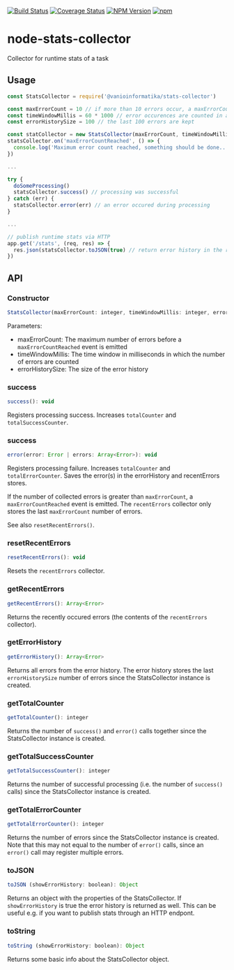 [![Build Status](https://travis-ci.org/vanioinformatika/node-stats-collector.svg?branch=master)](https://travis-ci.org/vanioinformatika/node-stats-collector)
[![Coverage Status](https://coveralls.io/repos/github/vanioinformatika/node-stats-collector/badge.svg)](https://coveralls.io/github/vanioinformatika/node-stats-collector)
[![NPM Version](https://img.shields.io/npm/v/@vanioinformatika/stats-collector.svg)](https://www.npmjs.com/package/@vanioinformatika/stats-collector)
[![npm](https://img.shields.io/npm/l/express.svg)]()

# node-stats-collector
Collector for runtime stats of a task

## Usage

```js
const StatsCollector = require('@vanioinformatika/stats-collector')

const maxErrorCount = 10 // if more than 10 errors occur, a maxErrorCountReached event will be emitted
const timeWindowMillis = 60 * 1000 // error occurences are counted in a 60 sec time window
const errorHistorySize = 100 // the last 100 errors are kept

const statCollector = new StatsCollector(maxErrorCount, timeWindowMillis, errorHistorySize)
statsCollector.on('maxErrorCountReached', () => {
  console.log('Maximum error count reached, something should be done...')
})

...

try {
  doSomeProcessing()
  statsCollector.success() // processing was successful
} catch (err) {
  statsCollector.error(err) // an error occured during processing
}

...

// publish runtime stats via HTTP
app.get('/stats', (req, res) => {
  res.json(statsCollector.toJSON(true) // return error history in the response too
})

```

## API

### Constructor

```js
StatsCollector(maxErrorCount: integer, timeWindowMillis: integer, errorHistorySize: integer): StatsCounter
```

Parameters:
* maxErrorCount: The maximum number of errors before a `maxErrorCountReached` event is emitted
* timeWindowMillis: The time window in milliseconds in which the number of errors are counted
* errorHistorySize: The size of the error history

### success

```js
success(): void
```

Registers processing success. Increases `totalCounter` and `totalSuccessCounter`.

### success

```js
error(error: Error | errors: Array<Error>): void
```

Registers processing failure. Increases `totalCounter` and `totalErrorCounter`. 
Saves the error(s) in the errorHistory and recentErrors stores. 

If the number of collected errors is greater than `maxErrorCount`, a `maxErrorCountReached` event is emitted.
The `recentErrors` collector only stores the last `maxErrorCount` number of errors.

See also `resetRecentErrors()`.

### resetRecentErrors

```js
resetRecentErrors(): void
```

Resets the `recentErrors` collector.

### getRecentErrors

```js
getRecentErrors(): Array<Error>
```

Returns the recently occured errors (the contents of the `recentErrors` collector). 


### getErrorHistory

```js
getErrorHistory(): Array<Error>
```

Returns all errors from the error history. 
The error history stores the last `errorHistorySize` number of errors since the StatsCollector instance is created.

### getTotalCounter

```js
getTotalCounter(): integer
```

Returns the number of `success()` and `error()` calls together since the StatsCollector instance is created.

### getTotalSuccessCounter

```js
getTotalSuccessCounter(): integer
```

Returns the number of successful processing (i.e. the number of `success()` calls) since the StatsCollector instance is created.

### getTotalErrorCounter

```js
getTotalErrorCounter(): integer
```

Returns the number of errors since the StatsCollector instance is created. 
Note that this may not equal to the number of `error()` calls, since an `error()` call may register multiple errors.

### toJSON

```js
toJSON (showErrorHistory: boolean): Object
```

Returns an object with the properties of the StatsCollector. 
If `showErrorHistory` is true the error history is returned as well. This can be useful e.g. 
if you want to publish stats through an HTTP endpont.

### toString

```js
toString (showErrorHistory: boolean): Object
```

Returns some basic info about the StatsCollector object.

